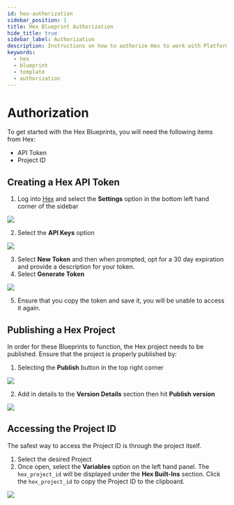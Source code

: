 ```yaml
---
id: hex-authorization
sidebar_position: 1
title: Hex Blueprint Authorization
hide_title: true
sidebar_label: Authorization
description: Instructions on how to authorize Hex to work with Platform's low-code Hex templates.
keywords:
  - hex
  - blueprint
  - template
  - authorization
---
```


#  Authorization

To get started with the Hex Blueprints, you will need the following items from Hex:

- API Token
- Project ID

## Creating a Hex API Token
1. Log into [Hex](https://hex.tech/) and select the **Settings** option in the bottom left hand corner of the sidebar

![](https://cdn.sanity.io/images/2xyydva6/production/9bbe0a2b17adb2508e4edc0871081c5c9a4245b2-1675x759.png?w=450)

2. Select the **API Keys** option

![](https://cdn.sanity.io/images/2xyydva6/production/d2dd6678f12eb1d47ba25ea488439a252b682bba-1322x465.png?w=450)

3. Select **New Token** and then when prompted, opt for a 30 day expiration and provide a description for your token.
4. Select **Generate Token**

![](https://cdn.sanity.io/images/2xyydva6/production/1bfbe82a3873f2f362c40c06e24614f21732a347-637x224.png?w=450)

5. Ensure that you copy the token and save it, you will be unable to access it again.

## Publishing a Hex Project
In order for these Blueprints to function, the Hex project needs to be published. Ensure that the project is properly published by:

1. Selecting the **Publish** button in the top right corner

![](https://cdn.sanity.io/images/2xyydva6/production/30aee84109164431a45fbf3f0ab73ada49da9941-1519x784.png?w=450)

2. Add in details to the **Version Details** section then hit **Publish version**

![](https://cdn.sanity.io/images/2xyydva6/production/a006e2b44fa11a5a66fc389cd11f6af9273565a1-275x466.png?w=450)

## Accessing the Project ID
The safest way to access the Project ID is through the project itself. 
1. Select the desired Project
2. Once open, select the **Variables** option on the left hand panel. The `hex_project_id` will be displayed under the **Hex Built-Ins** section. Click the `hex_project_id` to copy the Project ID to the clipboard. 

![](https://cdn.sanity.io/images/2xyydva6/production/1e9a92403ecf3c87e0d5427b59df713846500197-1778x749.png?w=450)
